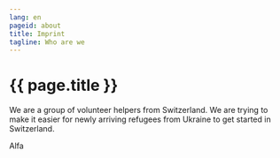 ```yaml
---
lang: en
pageid: about
title: Imprint
tagline: Who are we
---
```

# {{ page.title }}

We are a group of volunteer helpers from Switzerland. 
We are trying to make it easier for newly arriving refugees from Ukraine to get started in Switzerland.

Alfa